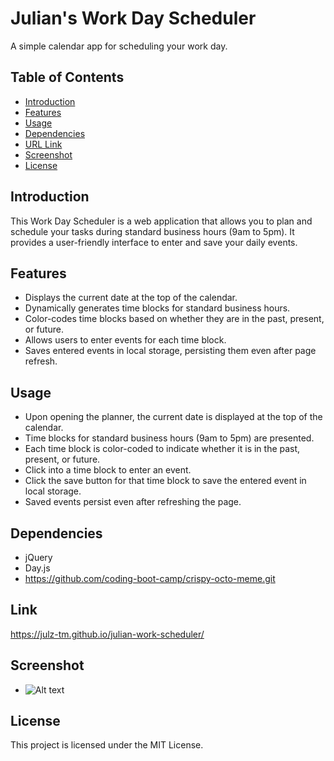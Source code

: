 # Julian's Work Day Scheduler

A simple calendar app for scheduling your work day.

## Table of Contents

- [Introduction](#introduction)
- [Features](#features)
- [Usage](#usage)
- [Dependencies](#dependencies)
- [URL Link](#link)
- [Screenshot](#screenshot)
- [License](#license)

## Introduction

This Work Day Scheduler is a web application that allows you to plan and schedule your tasks during standard business hours (9am to 5pm). It provides a user-friendly interface to enter and save your daily events.

## Features

- Displays the current date at the top of the calendar.
- Dynamically generates time blocks for standard business hours.
- Color-codes time blocks based on whether they are in the past, present, or future.
- Allows users to enter events for each time block.
- Saves entered events in local storage, persisting them even after page refresh.

## Usage
- Upon opening the planner, the current date is displayed at the top of the calendar.
- Time blocks for standard business hours (9am to 5pm) are presented.
- Each time block is color-coded to indicate whether it is in the past, present, or future.
- Click into a time block to enter an event.
- Click the save button for that time block to save the entered event in local storage.
- Saved events persist even after refreshing the page.

## Dependencies
- jQuery
- Day.js
- https://github.com/coding-boot-camp/crispy-octo-meme.git

## Link
https://julz-tm.github.io/julian-work-scheduler/

## Screenshot
- ![Alt text](<Screenshot 2024-01-23 at 8.52.03 PM.png>)

## License
This project is licensed under the MIT License.

